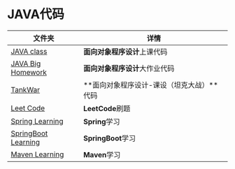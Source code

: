 # JAVA代码

| 文件夹                                     | 详情                                      |
| ------------------------------------------ | ----------------------------------------- |
| [JAVA class](JAVA_class)                   | **面向对象程序设计**上课代码              |
| [JAVA Big Homework](JAVA_Big-Homework)     | **面向对象程序设计**大作业代码            |
| [TankWar](TankWar)                         | **面向对象程序设计-课设（坦克大战）**代码 |
| [Leet Code](Leet_Code)                     | **LeetCode**刷题                          |
| [Spring Learning](Spring_Learning)         | **Spring**学习                            |
| [SpringBoot Learning](SpringBoot_Learning) | **SpringBoot**学习                        |
| [Maven Learning](Maven_Learning)           | **Maven**学习                             |

